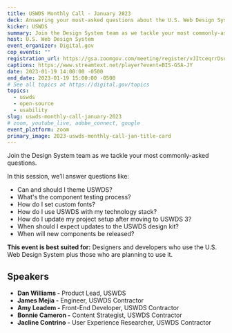 ```yaml
---
title: USWDS Monthly Call - January 2023
deck: Answering your most-asked questions about the U.S. Web Design System
kicker: USWDS
summary: Join the Design System team as we tackle your most commonly-asked questions.
host: U.S. Web Design System
event_organizer: Digital.gov
cop_events: ""
registration_url: https://gsa.zoomgov.com/meeting/register/vJItceqrrDsuEhxA7eoRggB3Cf4RRjcrMjU
captions: https://www.streamtext.net/player?event=BIS-GSA-JY
date: 2023-01-19 14:00:00 -0500
end_date: 2023-01-19 15:00:00 -0500
# See all topics at https://digital.gov/topics
topics:
  - uswds
  - open-source
  - usability
slug: uswds-monthly-call-january-2023
# zoom, youtube_live, adobe_connect, google
event_platform: zoom
primary_image: 2023-uswds-monthly-call-jan-title-card
---
```

Join the Design System team as we tackle your most commonly-asked questions.

In this session, we’ll answer questions like:

* Can and should I theme USWDS?
* What's the component testing process?
* How do I set custom fonts?
* How do I use USWDS with my technology stack?
* How do I update my project setup after moving to USWDS 3?
* When should I expect updates to the USWDS design kit?
* When will new components be released?

**This event is best suited for:** Designers and developers who use the U.S. Web Design System plus those who are planning to use it.

## Speakers

* **Dan Williams -** Product Lead, USWDS
* **James Mejia -** Engineer, USWDS Contractor
* **Amy Leadem -** Front-End Developer, USWDS Contractor
* **Bonnie Cameron -**  Content Strategist, USWDS Contractor
* **Jacline Contrino -** User Experience Researcher, USWDS Contractor
